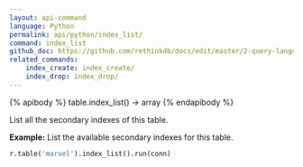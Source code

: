 ```yaml
---
layout: api-command 
language: Python
permalink: api/python/index_list/
command: index_list
github_doc: https://github.com/rethinkdb/docs/edit/master/2-query-language/api/python/manipulating-tables/index_list.md
related_commands:
    index_create: index_create/
    index_drop: index_drop/
---
```


{% apibody %}
table.index_list() → array
{% endapibody %}

List all the secondary indexes of this table.

__Example:__ List the available secondary indexes for this table.

```py
r.table('marvel').index_list().run(conn)
```
